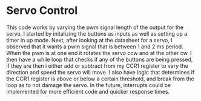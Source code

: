# Servo Control

This code works by varying the pwm signal length of the output for the servo. I started by initalizing the buttons as inputs as well as setting up a timer in up mode. Next, after looking at the datasheet for a servo, I observed that it wants a pwm signal that is between 1 and 2 ms period. When the pwm is at one end it rotates the servo ccw and at the other cw. I then have a while loop that checks if any of the buttons are being pressed, if they are then i either add or subtract from my CCR1 register to vary the direction and speed the servo will move. I also have logic that determines if the CCR1 register is above or below a certain threshold, and break from the loop as to not damage the servo. In the future, interrupts could be implemented for more efficient code and quicker response times.
